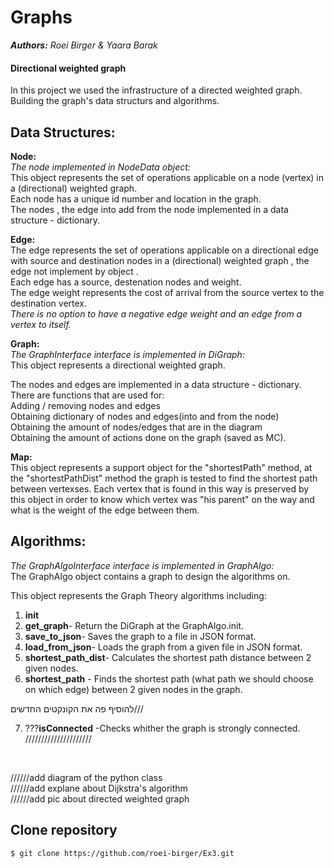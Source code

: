 # Graphs 

***Authors:** Roei Birger & Yaara Barak*

#### Directional weighted graph
In this project we used the infrastructure of a directed weighted graph.<br />
Building the graph's data structurs and algorithms.<br /> 

## Data Structures:

**Node:**<br />
*The node implemented in NodeData object:*<br />
This object represents the set of operations applicable on a  node (vertex) in a (directional) weighted graph.<br />
Each node has a unique id number and location in the graph. <br />
The nodes , the edge into add from the node implemented in a data structure - dictionary.<br />


**Edge:**<br />
The edge represents the set of operations applicable on a directional edge with source and destination nodes in a (directional) weighted graph , the edge not implement by object .<br />
Each edge has a source, destenation nodes and weight.<br />
The edge weight represents the cost of arrival from the source vertex to the destination vertex.<br />
*There is no option to have a negative edge weight and an edge from a vertex to itself.*


**Graph:**<br />
*The GraphInterface interface is implemented in DiGraph:*<br />
 This object represents a directional weighted graph.<br />

 The nodes and edges are implemented in a data structure - dictionary.<br />
 There are functions that are used for: <br />
 Adding / removing nodes and edges<br />
 Obtaining dictionary of nodes and edges(into and from the node)<br />
 Obtaining the amount of nodes/edges that are in the diagram <br />
 Obtaining the amount of actions done on the graph (saved as MC).<br />
  
 **Map:**<br />
  This object represents a support object for the "shortestPath" method,
  at the "shortestPathDist" method the graph is tested to find the shortest
  path between vertexses. Each vertex that is found in this way is preserved
  by this object in order to know which vertex was "his parent"
  on the way and what is the weight of the edge between them.
 
 
 ## Algorithms:
 
 *The GraphAlgoInterface interface is implemented in GraphAlgo:*<br />
 The GraphAlgo object contains a graph to design the algorithms on.
 
 This object represents the Graph Theory algorithms including:
 1. **init** <br />
 2. **get_graph**- Return the DiGraph at the GraphAlgo.init.<br />
 3. **save_to_json**- Saves the graph to a file in JSON format.<br />
 4. **load_from_json**- Loads the graph from a given file in JSON format.<br />
 5. **shortest_path_dist**- Calculates the shortest path distance between 2 given nodes. <br />
 6. **shortest_path** - Finds the shortest path (what path we should choose on which edge) between 2 given nodes in the graph. <br />

להוסיף פה את הקונקטים החדשים///

 7. ???**isConnected** -Checks whither the graph is strongly connected.<br />
 /////////////////////
 
 <br /> 
 
//////add diagram of the python class<br /> 
//////add explane about Dijkstra's algorithm<br /> 
//////add pic about directed weighted graph<br /> 

## **Clone repository**

```
$ git clone https://github.com/roei-birger/Ex3.git
```



